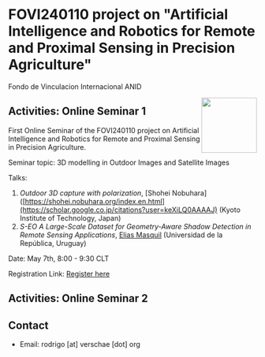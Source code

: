 # FOVI240110 project on "Artificial Intelligence and Robotics for Remote and Proximal Sensing in Precision Agriculture"
Fondo de Vinculacion Internacional ANID

<div style='float: right'>
<a href="https://rodrigo.verschae.org/fovi2025/"><img style="width: 8em;" src="http://rodrigo.verschae.org/fovi2025/robot_cherry.jpg"></a>
</div>

## Activities: Online Seminar 1
First Online Seminar of the FOVI240110 project on Artificial Intelligence and Robotics for Remote and Proximal Sensing in Precision Agriculture.

Seminar topic: 3D modelling in Outdoor Images and Satellite Images

Talks:
1. *Outdoor 3D capture with polarization*, [Shohei Nobuhara]([https://shohei.nobuhara.org/index.en.html](https://scholar.google.co.jp/citations?user=keXiLQ0AAAAJ) (Kyoto Institute of Technology, Japan)
2. *S-EO A Large-Scale Dataset for Geometry-Aware Shadow Detection in Remote Sensing Applications*, [Elias Masquil](https://scholar.google.com/citations?user=eJU1kjEAAAAJ&hl=en) (Universidad de la República, Uruguay)

Date: May 7th, 8:00 - 9:30 CLT

Registration Link:
[Register here](https://forms.gle/vEAQLMSjvoPDPXP47)


## Activities: Online Seminar 2


## Contact 
+ Email: rodrigo [at] verschae [dot] org  
